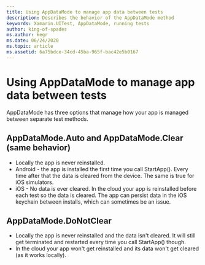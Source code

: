 ```yaml
---
title: Using AppDataMode to manage app data between tests
description: Describes the behavior of the AppDataMode method
keywords: Xamarin.UITest, AppDataMode, running tests
author: king-of-spades
ms.author: kegr
ms.date: 06/24/2020
ms.topic: article
ms.assetid: 6a75bdce-34cd-45ba-965f-bac42e5b0167
---
```


# Using AppDataMode to manage app data between tests

AppDataMode has three options that manage how your app is managed between separate test methods.

## AppDataMode.Auto and AppDataMode.Clear (same behavior)
- Locally the app is never reinstalled.
- Android - the app is installed the first time you call StartApp(). Every time after that the data is cleared from the device. The same is true for iOS simulators.
- iOS - No data is ever cleared. In the cloud your app is reinstalled before each test so the data is cleared. The app can persist data in the iOS keychain between installs, which can sometimes be an issue.

## AppDataMode.DoNotClear
- Locally the app is never reinstalled and the data isn't cleared. It will still get terminated and restarted every time you call StartApp() though.
- In the cloud your app won't get reinstalled and its data won't get cleared (as it works locally).
